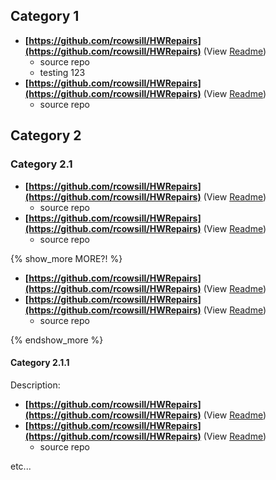 ## Category 1

* **[https://github.com/rcowsill/HWRepairs](https://github.com/rcowsill/HWRepairs)** (View [Readme](https://github.com/rcowsill/HWRepairs/blob/main/README.md))
  - source repo
  - testing 123
* **[https://github.com/rcowsill/HWRepairs](https://github.com/rcowsill/HWRepairs)** (View [Readme](https://github.com/rcowsill/HWRepairs/blob/main/README.md))
  - source repo

## Category 2
### Category 2.1

* **[https://github.com/rcowsill/HWRepairs](https://github.com/rcowsill/HWRepairs)** (View [Readme](https://github.com/rcowsill/HWRepairs/blob/main/README.md))
  - source repo
* **[https://github.com/rcowsill/HWRepairs](https://github.com/rcowsill/HWRepairs)** (View [Readme](https://github.com/rcowsill/HWRepairs/blob/main/README.md))
  - source repo

{% show_more MORE?! %}
* **[https://github.com/rcowsill/HWRepairs](https://github.com/rcowsill/HWRepairs)** (View [Readme](https://github.com/rcowsill/HWRepairs/blob/main/README.md))
* **[https://github.com/rcowsill/HWRepairs](https://github.com/rcowsill/HWRepairs)** (View [Readme](https://github.com/rcowsill/HWRepairs/blob/main/README.md))
  - source repo

{% endshow_more %}

#### Category 2.1.1

Description:

* **[https://github.com/rcowsill/HWRepairs](https://github.com/rcowsill/HWRepairs)** (View [Readme](https://github.com/rcowsill/HWRepairs/blob/main/README.md))
* **[https://github.com/rcowsill/HWRepairs](https://github.com/rcowsill/HWRepairs)** (View [Readme](https://github.com/rcowsill/HWRepairs/blob/main/README.md))
  - source repo

etc...

